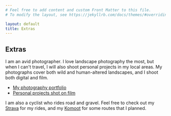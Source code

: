```yaml
---
# Feel free to add content and custom Front Matter to this file.
# To modify the layout, see https://jekyllrb.com/docs/themes/#overriding-theme-defaults

layout: default
title: Extras
---
```


## Extras
I am an avid photographer. I love landscape photography the most, but when I can't
travel, I will also shoot personal projects in my local areas. My photographs
cover both wild and human-altered landscapes, and I shoot both digital and film.
- [My photography portfolio](https:/chesun.org)
- [Personal projects shot on film](https://www.chesun.org/analog-anthology)

I am also a cyclist who rides road and gravel. Feel free to check out my
[Strava](https://www.strava.com/athletes/35905919) for my rides, and my
[Komoot](https://www.komoot.com/user/1500847933178/tours?type=planned) for some
routes that I planned.
